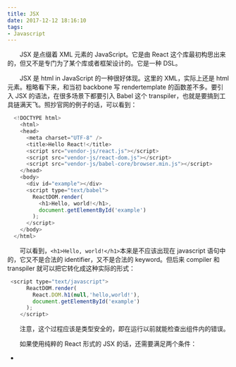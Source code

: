 ```yaml
---
title: JSX
date: 2017-12-12 18:16:10
tags:
- Javascript
---
```

&emsp;&emsp;JSX 是点缀着 XML 元素的 JavaScript。它是由 React 这个库最初构思出来的，但又不是专门为了某个库或者框架设计的。它是一种 DSL。

&emsp;&emsp;JSX 是 html in JavaScript 的一种很好体现。这里的 XML，实际上还是 html 元素。粗略看下来，和当初 backbone 写 rendertemplate 的函数差不多。要引入 JSX 的语法，在很多场景下都要引入 Babel 这个 transpiler，也就是要搞到工具链满天飞。照抄官网的例子的话，可以看到：

```javascript
  <!DOCTYPE html>
    <html>
    <head>
      <meta charset="UTF-8" />
      <title>Hello React!</title>
      <script src="vendor-js/react.js"></script>
      <script src="vendor-js/react-dom.js"></script>
      <script src="vendor-js/babel-core/browser.min.js"></script>
    </head>
    <body>
      <div id="example"></div>
      <script type="text/babel">
        ReactDOM.render(
          <h1>Hello, world!</h1>,
          document.getElementById('example')
        );
      </script>
    </body>
  </html>
```

&emsp;&emsp;可以看到，`<h1>Hello, world!</h1>`本来是不应该出现在 javascript 语句中的，它又不是合法的 identifier，又不是合法的 keyword。但后来 compiler 和 transpiler 就可以把它转化成这种实际的形式：

```javascript
 <script type="text/javascript">
      ReactDOM.render(
        React.DOM.h1(null,'hello,world!'),
        document.getElementById('example')
      );
    </script>
```

&emsp;&emsp;注意，这个过程应该是类型安全的，即在运行以前就能检查出组件内的错误。

&emsp;&emsp;如果使用纯粹的 React 形式的 JSX 的话，还需要满足两个条件：

 - <script> 标签的 type 属性为 text/babel，这是React 独有的 JSX 语法，跟 JavaScript 不兼容。凡是在页面中直接使用 JSX 的地方，都要加上 type="text/babel"。
 - 一共用了三个库： react.js 、react-dom.js 和 browser.min.js ，它们必须首先加载。其中，react.js 是 React 的核心库，react-dom.js 是提供与 DOM 相关的功能， browser.min.js的作用是将 JSX 语法转为 JavaScript 语法。

&emsp;&emsp;JSX 的特点是，结合了 Javascript 的强表达能力，和 XML 的结构能力。把两种抽象糅合在一起。每一个组件必须附带一个 render 函数（Vue 和 Ember 也都支持）。

&emsp;&emsp; React 组件的命名规范里，自定义的组件首字母大写，html 标签首字母小写。这点也很像 Ember。

&emsp;&emsp; 一个一看就懂的动态组件的写法：

```jsx
var MyComponent=React.createClass({
  getInitialState: function() {
       return {clickNum: 0};
  },
  handleClick:function(){
    var num=this.state.clickNum;
    num++;
    this.setState({clickNum:num});
  },
  render: function() {
   return (
      <div>
        <h1 onClick={this.handleClick}>Hello {this.props.name}!</h1>
        <h2 style={{color:'red'}}>点击{this.props.name}次数：{this.state.clickNum}</h2>
      </div>
    );
 }
});
ReactDOM.render(
  <div>
     <MyComponent name="张三" />
     <hr/>
     <MyComponent name="李四" />
  </div>,
 document.getElementById('example')
);
```

&emsp;&emsp; JSX 表达的是是虚拟 dom，而不是 html。虚拟 dom 特别像虚拟内存。在虚拟内存中，malloc() 的时候并不会真的对物理内存产生影响。但发生 paging，page error 的时候，虚拟内存就会真的试图往物理内存里调度内存页。virtual Dom 也只是在插入文档后，才变成真正的 DOM，才可以通过` this.refs.[refName]`引用真正 DOM 节点。如：

```jsx
var MyComponent = React.createClass({
   handleClick: function() {
     this.refs.myTextInput.focus();
   },
   render: function() {
     return (
     <div>
       <input type="text" ref="myTextInput" />
       <input type="button" value="Focus the text input" onClick={this.handleClick} />
     </div>
     );
   }
});
```

&emsp;&emsp;{}抱起来的 expression 可以在 JSX 语法中内插（interpolate）使用。但这个大括号包裹的必须是 expression，而不能是无返回值的 statement。我们可以把这种{}看做一种特殊的语法糖，因此也不能直接使用 if 和 for 语句。work-around 的解决方案：

```javascript
var HelloMessage = React.createClass({ 
  render: function() { 
    return <div>Hello { 
    （function(obj){ 
        if(obj.props.name) 
          return obj.props.name 
        else 
          return "World" 
      }(this)) 
    }</div>; 
  }
});
ReactDOM.render(<HelloMessage name="xiaowang" />, document.body);
```

&emsp;&emsp;本文的例子大部分来自于[React基础——JSX语法][1]。

&emsp;&emsp;另一个基于菜鸟教程的例子：

```html
<!DOCTYPE html>
<html>
  <head>
    <meta charset="UTF-8" />
    <title>菜鸟教程 React 实例</title>
    <script src="https://cdn.bootcss.com/react/15.4.2/react.min.js"></script>
    <script src="https://cdn.bootcss.com/react/15.4.2/react-dom.min.js"></script>
    <script src="https://cdn.bootcss.com/babel-standalone/6.22.1/babel.min.js"></script>
  </head>
  <body>
    <div id="example"></div>
    <script type="text/babel">
      var a = "这是一个变量"
      ReactDOM.render(
      <div>
          {a}
      </div>
      , document.getElementById('example'))
    </script>
  </body>
</html>
```

  [1]: http://www.jianshu.com/p/7e872afeae42